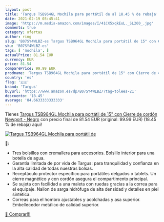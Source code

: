 ```yaml
---
layout: post
title: 'Targus TSB964GL Mochila para portátil de al 18.45 % de rebaja'
date: 2021-02-19 05:45:41
image: 'https://m.media-amazon.com/images/I/41CX5xqkEuL._SL200_.jpg'
comments: true
category: ofertas
author: ring
slug: 'B07SY4WLBZ-es Targus TSB964GL Mochila para portátil de 15" con Cierre de...'
sku: 'B07SY4WLBZ-es'
tags: [ 'mochila', ]
actualPrice: 81.54 EUR
currency: EUR
price: 81.54
comparePrice: 99.99 EUR
prodname: 'Targus TSB964GL Mochila para portátil de 15" con Cierre de cordón Newport - Negro'
country: 'es'
flag: '🇪🇸'
brand: 'Targus'
buyurl: 'https://www.amazon.es/dp/B07SY4WLBZ/?tag=tolees-21'
descuento: '18.45'
average: '84.6633333333333'
---
```


Tienes [Targus TSB964GL Mochila para portátil de 15" con Cierre de cordón Newport - Negro](https://www.amazon.es/dp/B07SY4WLBZ/?tag=tolees-21) con precio final de  81.54 EUR (original: 99.99 EUR) (18.45 %  de rebaja) aqui!

[![Targus TSB964GL Mochila para portátil de](https://m.media-amazon.com/images/I/41CX5xqkEuL._SL200_.jpg)](https://www.amazon.es/dp/B07SY4WLBZ/?tag=tolees-21)

🔎:

- Tres bolsillos con cremallera para accesorios. Bolsillo interior para una botella de agua.
- Garantía limitada de por vida de Targus: para tranquilidad y confianza en la alta calidad de todas nuestras bolsas.
- Receptáculo protector específico para portátiles delgados o tablets. Un cierre magnético y con cordón asegura el compartimento principal.
- Se sujeta con facilidad a una maleta con ruedas gracias a la correa para el equipaje. Nailon de sarga hidrófuga de alta densidad y detalles en piel sintética.
- Correas para el hombro ajustables y acolchadas y asa superior. Embellecedor metálico de calidad superior.

[🛒 Comprar!!!](https://www.amazon.es/dp/B07SY4WLBZ/?tag=tolees-21)
